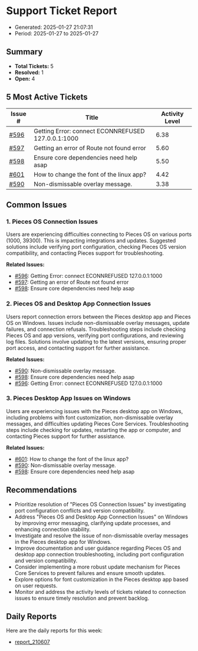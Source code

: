 # Support Ticket Report
- Generated: 2025-01-27 21:07:31
- Period: 2025-01-27 to 2025-01-27

## Summary
- **Total Tickets:** 5
- **Resolved:** 1
- **Open:** 4

## 5 Most Active Tickets
| Issue # | Title | Activity Level |
|---------|-------|----------------|
| [#596](https://github.com/pieces-app/support/issues/596) | Getting Error: connect ECONNREFUSED 127.0.0.1:1000 | 6.38 |
| [#597](https://github.com/pieces-app/support/issues/597) | Getting an error of Route not found error | 5.60 |
| [#598](https://github.com/pieces-app/support/issues/598) | Ensure core dependencies need help asap | 5.50 |
| [#601](https://github.com/pieces-app/support/issues/601) | How to change the font of the linux app? | 4.42 |
| [#590](https://github.com/pieces-app/support/issues/590) | Non-dismissable overlay message. | 3.38 |

## Common Issues
### 1. Pieces OS Connection Issues
Users are experiencing difficulties connecting to Pieces OS on various ports (1000, 39300). This is impacting integrations and updates. Suggested solutions include verifying port configuration, checking Pieces OS version compatibility, and contacting Pieces support for troubleshooting.

**Related Issues:**
- [#596](https://github.com/pieces-app/support/issues/596): Getting Error: connect ECONNREFUSED 127.0.0.1:1000
- [#597](https://github.com/pieces-app/support/issues/597): Getting an error of Route not found error
- [#598](https://github.com/pieces-app/support/issues/598): Ensure core dependencies need help asap

### 2. Pieces OS and Desktop App Connection Issues
Users report connection errors between the Pieces desktop app and Pieces OS on Windows.  Issues include non-dismissable overlay messages, update failures, and connection refusals.  Troubleshooting steps include checking Pieces OS and app versions, verifying port configurations, and reviewing log files.  Solutions involve updating to the latest versions, ensuring proper port access, and contacting support for further assistance.

**Related Issues:**
- [#590](https://github.com/pieces-app/support/issues/590): Non-dismissable overlay message.
- [#598](https://github.com/pieces-app/support/issues/598): Ensure core dependencies need help asap
- [#596](https://github.com/pieces-app/support/issues/596): Getting Error: connect ECONNREFUSED 127.0.0.1:1000

### 3. Pieces Desktop App Issues on Windows
Users are experiencing issues with the Pieces desktop app on Windows, including problems with font customization, non-dismissable overlay messages, and difficulties updating Pieces Core Services. Troubleshooting steps include checking for updates, restarting the app or computer, and contacting Pieces support for further assistance.

**Related Issues:**
- [#601](https://github.com/pieces-app/support/issues/601): How to change the font of the linux app?
- [#590](https://github.com/pieces-app/support/issues/590): Non-dismissable overlay message.
- [#598](https://github.com/pieces-app/support/issues/598): Ensure core dependencies need help asap


## Recommendations
- Prioritize resolution of "Pieces OS Connection Issues" by investigating port configuration conflicts and version compatibility.
- Address "Pieces OS and Desktop App Connection Issues" on Windows by improving error messaging, clarifying update processes, and enhancing connection stability.
- Investigate and resolve the issue of non-dismissable overlay messages in the Pieces desktop app for Windows.
- Improve documentation and user guidance regarding Pieces OS and desktop app connection troubleshooting, including port configuration and version compatibility.
- Consider implementing a more robust update mechanism for Pieces Core Services to prevent failures and ensure smooth updates.
- Explore options for font customization in the Pieces desktop app based on user requests.
- Monitor and address the activity levels of tickets related to connection issues to ensure timely resolution and prevent backlog.

## Daily Reports
Here are the daily reports for this week:

- [report_210607](daily/2025-01-27/report_210607.md)
